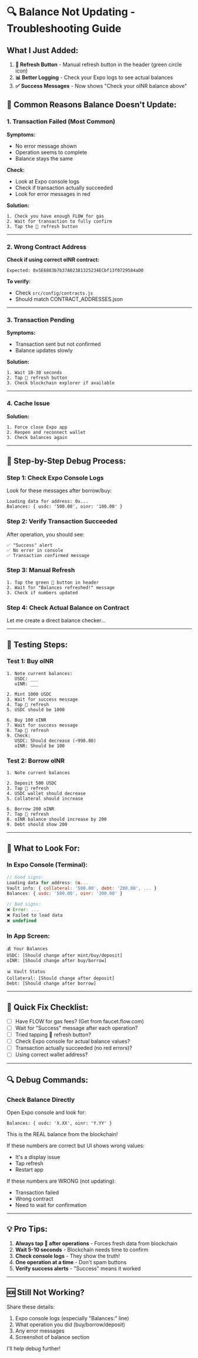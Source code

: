 # 🔍 Balance Not Updating - Troubleshooting Guide

## What I Just Added:

1. **🔄 Refresh Button** - Manual refresh button in the header (green circle icon)
2. **📊 Better Logging** - Check your Expo logs to see actual balances
3. **✅ Success Messages** - Now shows "Check your oINR balance above"

## 🐛 Common Reasons Balance Doesn't Update:

### 1. **Transaction Failed** (Most Common)
**Symptoms:**
- No error message shown
- Operation seems to complete
- Balance stays the same

**Check:**
- Look at Expo console logs
- Check if transaction actually succeeded
- Look for error messages in red

**Solution:**
```
1. Check you have enough FLOW for gas
2. Wait for transaction to fully confirm
3. Tap the 🔄 refresh button
```

---

### 2. **Wrong Contract Address**
**Check if using correct oINR contract:**
```
Expected: 0x5E6883b7b37A02381325234ECbf13f0729584aD0
```

**To verify:**
- Check `src/config/contracts.js`
- Should match CONTRACT_ADDRESSES.json

---

### 3. **Transaction Pending**
**Symptoms:**
- Transaction sent but not confirmed
- Balance updates slowly

**Solution:**
```
1. Wait 10-30 seconds
2. Tap 🔄 refresh button
3. Check blockchain explorer if available
```

---

### 4. **Cache Issue**
**Solution:**
```
1. Force close Expo app
2. Reopen and reconnect wallet
3. Check balances again
```

---

## 🔧 Step-by-Step Debug Process:

### Step 1: Check Expo Console Logs
Look for these messages after borrow/buy:
```
Loading data for address: 0x...
Balances: { usdc: '500.00', oinr: '100.00' }
```

### Step 2: Verify Transaction Succeeded
After operation, you should see:
```
✅ "Success" alert
✅ No error in console
✅ Transaction confirmed message
```

### Step 3: Manual Refresh
```
1. Tap the green 🔄 button in header
2. Wait for "Balances refreshed!" message
3. Check if numbers updated
```

### Step 4: Check Actual Balance on Contract
Let me create a direct balance checker...

---

## 🧪 Testing Steps:

### Test 1: Buy oINR
```
1. Note current balances:
   USDC: ___
   oINR: ___

2. Mint 1000 USDC
3. Wait for success message
4. Tap 🔄 refresh
5. USDC should be 1000

6. Buy 100 oINR
7. Wait for success message
8. Tap 🔄 refresh
9. Check:
   USDC: Should decrease (~998.80)
   oINR: Should be 100
```

### Test 2: Borrow oINR
```
1. Note current balances

2. Deposit 500 USDC
3. Tap 🔄 refresh
4. USDC wallet should decrease
5. Collateral should increase

6. Borrow 200 oINR
7. Tap 🔄 refresh
8. oINR balance should increase by 200
9. Debt should show 200
```

---

## 📱 What to Look For:

### In Expo Console (Terminal):
```javascript
// Good signs:
Loading data for address: 0x...
Vault info: { collateral: '500.00', debt: '200.00', ... }
Balances: { usdc: '500.00', oinr: '200.00' }

// Bad signs:
❌ Error: ...
❌ Failed to load data
❌ undefined
```

### In App Screen:
```
💰 Your Balances
USDC: [Should change after mint/buy/deposit]
oINR: [Should change after buy/borrow]

📊 Vault Status
Collateral: [Should change after deposit]
Debt: [Should change after borrow]
```

---

## 🎯 Quick Fix Checklist:

- [ ] Have FLOW for gas fees? (Get from faucet.flow.com)
- [ ] Wait for "Success" message after each operation?
- [ ] Tried tapping 🔄 refresh button?
- [ ] Check Expo console for actual balance values?
- [ ] Transaction actually succeeded (no red errors)?
- [ ] Using correct wallet address?

---

## 🔍 Debug Commands:

### Check Balance Directly
Open Expo console and look for:
```
Balances: { usdc: 'X.XX', oinr: 'Y.YY' }
```

This is the REAL balance from the blockchain!

If these numbers are correct but UI shows wrong values:
- It's a display issue
- Tap refresh
- Restart app

If these numbers are WRONG (not updating):
- Transaction failed
- Wrong contract
- Need to wait for confirmation

---

## 💡 Pro Tips:

1. **Always tap 🔄 after operations** - Forces fresh data from blockchain
2. **Wait 5-10 seconds** - Blockchain needs time to confirm
3. **Check console logs** - They show the truth!
4. **One operation at a time** - Don't spam buttons
5. **Verify success alerts** - "Success" means it worked

---

## 🆘 Still Not Working?

Share these details:
1. Expo console logs (especially "Balances:" line)
2. What operation you did (buy/borrow/deposit)
3. Any error messages
4. Screenshot of balance section

I'll help debug further!
